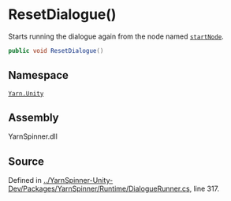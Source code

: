 # ResetDialogue\(\)

Starts running the dialogue again from the node named [`startNode`](dialoguerunner.startnode.md).

```csharp
public void ResetDialogue()
```

## Namespace

[`Yarn.Unity`](../)

## Assembly

YarnSpinner.dll

## Source

Defined in [../YarnSpinner-Unity-Dev/Packages/YarnSpinner/Runtime/DialogueRunner.cs](https://github.com/YarnSpinnerTool/YarnSpinner-Unity//blob/develop/Runtime/DialogueRunner.cs#L317), line 317.

